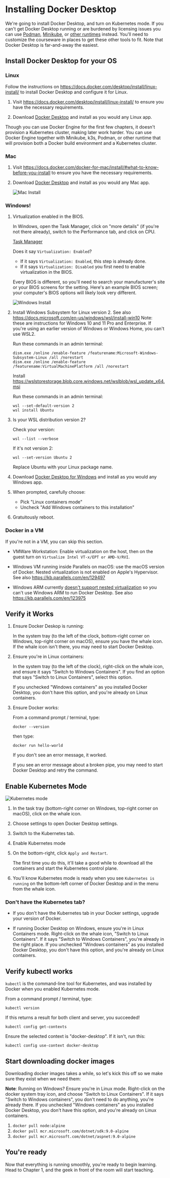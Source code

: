 Installing Docker Desktop
=========================

We're going to install Docker Desktop, and turn on Kubernetes mode.  If you can't get Docker Desktop running or are burdened by licensing issues you can use [Podman](Podman.md), [Minikube](Minikube.md), or [other runtimes](Other-runtimes.md) instead.  You'll need to customize the courseware in places to get these other tools to fit.  Note that Docker Desktop is far-and-away the easiest.


Install Docker Desktop for your OS
----------------------------------

### Linux

Follow the instructions on https://docs.docker.com/desktop/install/linux-install/ to install Docker Desktop and configure it for Linux.

1. Visit https://docs.docker.com/desktop/install/linux-install/ to ensure you have the necessary requirements.

2. Download [Docker Desktop](https://www.docker.com/products/docker-desktop/) and install as you would any Linux app.

Though you can use Docker Engine for the first few chapters, it doesn't provision a Kubernetes cluster, making later work harder.  You can use Docker Engine together with Minikube, k3s, Podman, or other runtime that will provision both a Docker build environment and a Kubernetes cluster.


### Mac

1. Visit https://docs.docker.com/docker-for-mac/install/#what-to-know-before-you-install to ensure you have the necessary requirements.

2. Download [Docker Desktop](https://www.docker.com/products/docker-desktop/) and install as you would any Mac app.

   ![Mac Install](mac.png)


### Windows!

1. Virtualization enabled in the BIOS.

   In Windows, open the Task Manager, click on "more details" (if you're not there already), switch to the Performance tab, and click on CPU.

   [Task Manager](task-manager.png)

   Does it say `Virtualization: Enabled`?

   - If it says `Virtualization: Enabled`, this step is already done.
   - If it says `Virtualization: Disabled` you first need to enable virtualization in the BIOS.

   Every BIOS is different, so you'll need to search your manufacturer's site or your BIOS screens for the setting.  Here's an example BIOS screen; your computer's BIOS options will likely look very different.

   ![Windows Install](windows.gif)

2. Install Windows Subsystem for Linux version 2.  See also https://docs.microsoft.com/en-us/windows/wsl/install-win10  Note: these are instructions for Windows 10 and 11 Pro and Enterprise.  If you're using an earlier version of Windows or Windows Home, you can't use WSL2.

   Run these commands in an admin terminal:

   ```
   dism.exe /online /enable-feature /featurename:Microsoft-Windows-Subsystem-Linux /all /norestart
   dism.exe /online /enable-feature /featurename:VirtualMachinePlatform /all /norestart
   ```

   Install https://wslstorestorage.blob.core.windows.net/wslblob/wsl_update_x64.msi

   Run these commands in an admin terminal:

   ```
   wsl --set-default-version 2
   wsl install Ubuntu
   ```

3. Is your WSL distribution version 2?

   Check your version:

   ```
   wsl --list --verbose
   ```

   If it's not version 2:

   ```
   wsl --set-version Ubuntu 2
   ```

   Replace Ubuntu with your Linux package name.

4. Download [Docker Desktop for Windows](https://www.docker.com/products/docker-desktop/) and install as you would any Windows app.

5. When prompted, carefully choose:

   - Pick "Linux containers mode"
   - Uncheck "Add Windows containers to this installation"

6. Gratuitously reboot.


### Docker in a VM

If you're not in a VM, you can skip this section.

- VMWare Workstation: Enable virtualization on the host, then on the guest turn on `Virtualize Intel VT-x/EPT or AMD-V/RVI`.

- Windows VM running inside Parallels on macOS: use the macOS version of Docker.  Nested virtualization is not enabled on Apple's Hypervisor.  See also https://kb.parallels.com/en/129497

- Windows ARM currently [doesn't support nested virtualization](https://kb.parallels.com/en/129497) so you can't use Windows ARM to run Docker Desktop.  See also https://kb.parallels.com/en/123975


Verify it Works
---------------

1. Ensure Docker Deskop is running:

   In the system tray (to the left of the clock, bottom-right corner on Windows, top-right corner on macOS), ensure you have the whale icon.  If the whale icon isn't there, you may need to start Docker Desktop.

2. Ensure you're in Linux containers:

   In the system tray (to the left of the clock), right-click on the whale icon, and ensure it says "Switch to Windows Containers".  If you find an option that says "Switch to Linux Containers", select this option.

   If you unchecked "Windows containers" as you installed Docker Desktop, you don't have this option, and you're already on Linux containers.

3. Ensure Docker works:

   From a command prompt / terminal, type:

   ```
   docker --version
   ```

   then type:

   ```
   docker run hello-world
   ```

   If you don't see an error message, it worked.

   If you see an error message about a broken pipe, you may need to start Docker Desktop and retry the command.


Enable Kubernetes Mode
----------------------

![Kubernetes mode](kubernetes-mode.png)

1. In the task tray (bottom-right corner on Windows, top-right corner on macOS), click on the whale icon.

2. Choose settings to open Docker Desktop settings.

3. Switch to the Kubernetes tab.

4. Enable Kubernetes mode

5. On the bottom-right, click `Apply and Restart`.

   The first time you do this, it'll take a good while to download all the containers and start the Kubernetes control plane.

6. You'll know Kubernetes mode is ready when you see `Kubernetes is running` on the bottom-left corner of Docker Desktop and in the menu from the whale icon.

### **Don't have the Kubernetes tab?**

- If you don't have the Kubernetes tab in your Docker settings, upgrade your version of Docker.

- If running Docker Desktop on Windows, ensure you're in Linux Containers mode. Right-click on the whale icon, "Switch to Linux Containers".  If it says "Switch to Windows Containers", you're already in the right place.  If you unchecked "Windows containers" as you installed Docker Desktop, you don't have this option, and you're already on Linux containers.


Verify kubectl works
--------------------

`kubectl` is the command-line tool for Kubernetes, and was installed by Docker when you enabled Kubernetes mode.

From a command prompt / terminal, type:

```
kubectl version
```

If this returns a result for both client and server, you succeeded!

```
kubectl config get-contexts
```

Ensure the selected context is "docker-desktop".  If it isn't, run this:

```
kubectl config use-context docker-desktop
```


Start downloading docker images
-------------------------------

Downloading docker images takes a while, so let's kick this off so we make sure they exist when we need them:

**Note**: Running on Windows?  Ensure you're in Linux mode.  Right-click on the docker system tray icon, and choose "Switch to Linux Containers".  If it says "Switch to Windows containers", you don't need to do anything, you're already there.  If you unchecked "Windows containers" as you installed Docker Desktop, you don't have this option, and you're already on Linux containers.

1. `docker pull node:alpine`
2. `docker pull mcr.microsoft.com/dotnet/sdk:9.0-alpine`
3. `docker pull mcr.microsoft.com/dotnet/aspnet:9.0-alpine`

You're ready
------------

Now that everything is running smoothly, you're ready to begin learning.  Head to Chapter 1, and the geek in front of the room will start teaching.
